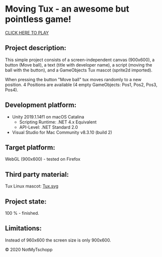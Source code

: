 # Moving Tux - an awesome but pointless game!

[CLICK HERE TO PLAY](https://5ahmnm1920mtin-3h.github.io/home-WebGL-movingball-vTschopp/)

## Project description: 
This simple project consists of a screen-independent canvas (900x600), a button (Move ball), a text
(title with developer name), a script (moving the ball with the button), and a GameObjects Tux mascot (sprite2d imported).

When pressing the button "Move ball" tux moves randomly to a new position.
4 Positions are available (4 empty GameObjects: Pos1, Pos2, Pos3, Pos4).

## Development platform: 
* Unity 2019.1.14f1 on macOS Catalina
  * Scripting Runtime: .NET 4.x Equivalent
  * API-Level: .NET Standard 2.0
* Visual Studio for Mac Community v8.3.10 (build 2)

## Target platform: 
WebGL (900x600) - tested on Firefox

## Third party material: 
Tux Linux mascot: [Tux.svg](https://commons.wikimedia.org/wiki/File:Tux.svg)

## Project state: 
100 % - finished.

## Limitations:
Instead of 960x600 the screen size is only 900x600.

&copy; 2020 NotMyTschopp
